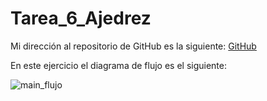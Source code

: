 # Tarea_6_Ajedrez

Mi dirección al repositorio de GitHub es la siguiente: 
[GitHub](https://github.com/migueliiin/Tarea_6_Ajedrez.git)

En este ejercicio el diagrama de flujo es el siguiente:

![main_flujo](https://user-images.githubusercontent.com/91721552/145256860-f25a63fe-a804-427f-a70e-802f972c2fa5.png)
